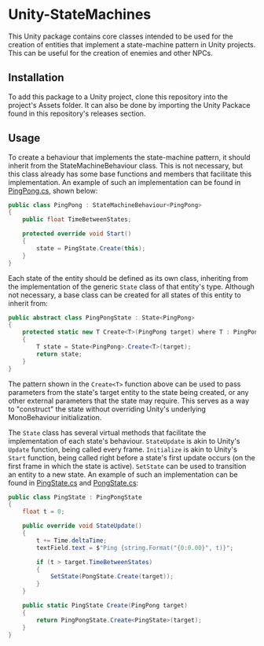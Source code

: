 # Unity-StateMachines

This Unity package contains core classes intended to be used for the creation of entities that implement a state-machine pattern in Unity projects. This can be useful for the creation of enemies and other NPCs.

## Installation

To add this package to a Unity project, clone this repository into the project's Assets folder. It can also be done by importing the Unity Packace found in this repository's releases section.

## Usage

To create a behaviour that implements the state-machine pattern, it should inherit from the StateMachineBehaviour class. This is not necessary, but this class already has some base functions and members that facilitate this implementation. An example of such an implementation can be found in [PingPong.cs](Assets/StateMachines/Examples/PingPong/PingPong.cs), shown below:

```csharp
public class PingPong : StateMachineBehaviour<PingPong>
{
    public float TimeBetweenStates;

    protected override void Start()
    {
        state = PingState.Create(this);
    }
}
```

Each state of the entity should be defined as its own class, inheriting from the implementation of the generic `State` class of that entity's type. Although not necessary, a base class can be created for all states of this entity to inherit from:

```csharp
public abstract class PingPongState : State<PingPong>
{
    protected static new T Create<T>(PingPong target) where T : PingPongState
    {
        T state = State<PingPong>.Create<T>(target);
        return state;
    }
}
```

The pattern shown in the `Create<T>` function above can be used to pass parameters from the state's target entity to the state being created, or any other external parameters that the state may require. This serves as a way to "construct" the state without overriding Unity's underlying MonoBehaviour initialization.

The `State` class has several virtual methods that facilitate the implementation of each state's behaviour. `StateUpdate` is akin to Unity's `Update` function, being called every frame. `Initialize` is akin to Unity's `Start` function, being called right before a state's first update occurs (on the first frame in which the state is active). `SetState` can be used to transition an entity to a new state. An example of such an implementation can be found in [PingState.cs](Assets/StateMachines/Examples/PingPong/PingState.cs) and [PongState.cs](Assets/StateMachines/Examples/PingPong/PongState.cs):

```csharp
public class PingState : PingPongState
{
    float t = 0;

    public override void StateUpdate()
    {
        t += Time.deltaTime;
        textField.text = $"Ping {string.Format("{0:0.00}", t)}";

        if (t > target.TimeBetweenStates)
        {
            SetState(PongState.Create(target));
        }
    }

    public static PingState Create(PingPong target)
    {
        return PingPongState.Create<PingState>(target);
    }
}
```